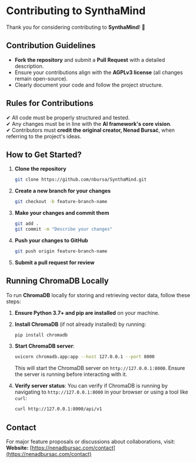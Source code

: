 # **Contributing to SynthaMind**

Thank you for considering contributing to **SynthaMind**! 🚀

## **Contribution Guidelines**

- **Fork the repository** and submit a **Pull Request** with a detailed description.
- Ensure your contributions align with the **AGPLv3 license** (all changes remain open-source).
- Clearly document your code and follow the project structure.

## **Rules for Contributions**

✔ All code must be properly structured and tested.  
✔ Any changes must be in line with the **AI framework's core vision**.  
✔ Contributors must **credit the original creator, Nenad Bursać**, when referring to the project's ideas.

## **How to Get Started?**

1. **Clone the repository**
   ```bash
   git clone https://github.com/nbursa/SynthaMind.git
   ```
2. **Create a new branch for your changes**
   ```bash
   git checkout -b feature-branch-name
   ```
3. **Make your changes and commit them**
   ```bash
   git add .
   git commit -m "Describe your changes"
   ```
4. **Push your changes to GitHub**
   ```bash
   git push origin feature-branch-name
   ```
5. **Submit a pull request for review**

## **Running ChromaDB Locally**

To run **ChromaDB** locally for storing and retrieving vector data, follow these steps:

1. **Ensure Python 3.7+ and pip are installed** on your machine.
2. **Install ChromaDB** (if not already installed) by running:
   ```bash
   pip install chromadb
   ```
3. **Start ChromaDB server**:

   ```bash
   uvicorn chromadb.app:app --host 127.0.0.1 --port 8000
   ```

   This will start the ChromaDB server on `http://127.0.0.1:8000`. Ensure the server is running before interacting with it.

4. **Verify server status**:
   You can verify if ChromaDB is running by navigating to `http://127.0.0.1:8000` in your browser or using a tool like `curl`:
   ```bash
   curl http://127.0.0.1:8000/api/v1
   ```

## **Contact**

For major feature proposals or discussions about collaborations, visit:  
**Website:** [https://nenadbursac.com/contact](https://nenadbursac.com/contact)
